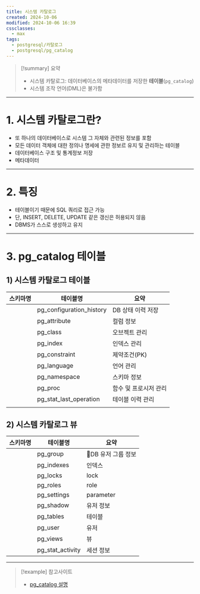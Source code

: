 ```yaml
---
title: 시스템 카탈로그
created: 2024-10-06
modified: 2024-10-06 16:39
cssclasses:
  - max
tags:
  - postgresql/카탈로그
  - postgresql/pg_catalog
---
```

> [!summary] 요약
> - 시스템 카탈로그: 데이터베이스의 메타데이터를 저장한 **테이블**(`pg_catalog`)
> - 시스템 조작 언어(DML)은 불가함

---
# 1. 시스템 카탈로그란?
- 또 하나의 데이터베이스로 시스템 그 자체와 관련된 정보를 포함
- 모든 데이터 객체에 대한 정의나 명세에 관한 정보르 유지 및 관리하는 테이블
- 데이터베이스 구조 및 통계정보 저장
- 메타데이터
---
# 2. 특징
- 테이블이기 때문에 SQL 쿼리로 접근 가능
- 단, INSERT, DELETE, UPDATE 같은 갱신은 허용되지 않음
- DBMS가 스스로 생성하고 유지
---
# 3. pg_catalog 테이블

## 1) 시스템 카탈로그 테이블

| 스키마명 | 테이블명                     | 요약           |
| ---- | ------------------------ | ------------ |
|      | pg_configuration_history | DB 상태 이력 저장  |
|      | pg_attribute             | 컬럼 정보        |
|      | pg_class                 | 오브젝트 관리      |
|      | pg_index                 | 인덱스 관리       |
|      | pg_constraint            | 제약조건(PK)     |
|      | pg_language              | 언어 관리        |
|      | pg_namespace             | 스키마 정보       |
|      | pg_proc                  | 함수 및 프로시저 관리 |
|      | pg_stat_last_operation   | 테이블 이력 관리    |
|      |                          |              |

## 2) 시스템 카탈로그 뷰
| 스키마명 | 테이블명             | 요약           |
| ---- | ---------------- | ------------ |
|      | pg_group         | DB 유저 그룹 정보 |
|      | pg_indexes       | 인덱스          |
|      | pg_locks         | lock         |
|      | pg_roles         | role         |
|      | pg_settings      | parameter    |
|      | pg_shadow        | 유저 정보        |
|      | pg_tables        | 테이블          |
|      | pg_user          | 유저           |
|      | pg_views         | 뷰            |
|      | pg_stat_activity | 세션 정보        |

---
>[!example] 참고사이트
>- [pg_catalog 설명](https://ssunws.tistory.com/19)


